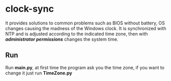 # clock-sync
It provides solutions to common problems such as BIOS without battery, OS changes causing the madness of the Windows clock.
It is synchronized with NTP and is adjusted according to the indicated time zone, then with **_administrator permissions_** changes the system time.


## Run
Run __main.py__, at first time the program ask you the time zone, if you want to change it just run __TimeZone.py__

